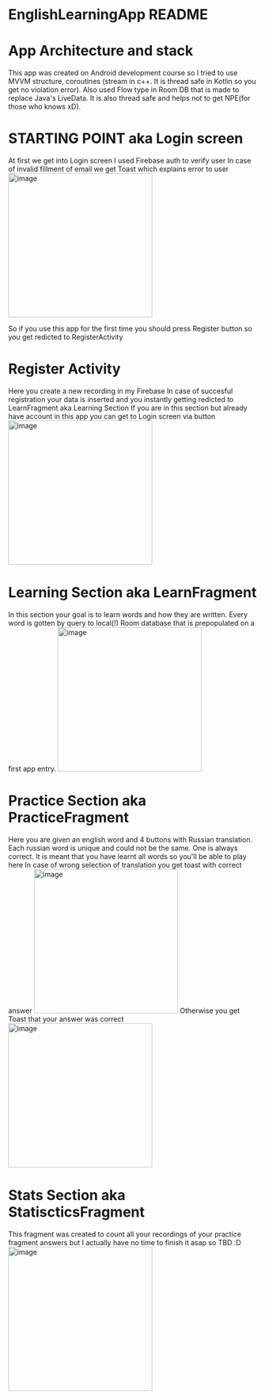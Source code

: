 # EnglishLearningApp README

# App Architecture and stack
This app was created on Android development course so I tried to use MVVM structure, coroutines (stream in c++. It is thread safe in Kotlin so you get no violation error).
Also used Flow<Object> type in Room DB that is made to replace Java's LiveData. It is also thread safe and helps not to get NPE(for those who knows xD).

# STARTING POINT aka Login screen
At first we get into Login screen
I used Firebase auth to verify user
In case of invalid fillment of email we get Toast which explains error to user
<img width="291" alt="image" src="https://drive.google.com/file/d/1wJHEUjBc06hcEusng9uEVtsg16SVzywl/view?usp=sharing">

So if you use this app for the first time you should press Register button so you get redicted to RegisterActivity

# Register Activity
Here you create a new recording in my Firebase
In case of succesful registration your data is inserted and you instantly getting redicted to LearnFragment aka Learning Section
If you are in this section but already have account in this app you can get to Login screen via button
<img width="291" alt="image" src="https://drive.google.com/file/d/1QWoomvBNgVyYTOAaq3jeh0P1ezqiQAzs/view?usp=sharing">

# Learning Section aka LearnFragment
In this section your goal is to learn words and how they are written. Every word is gotten by query to local(!) Room database that is prepopulated on a first app entry.
<img width="291" alt="image" src="https://drive.google.com/file/d/1CN-yFLuNQxxkpTztuOEoPF1UqBrVbM-x/view?usp=sharing">

# Practice Section aka PracticeFragment
Here you are given an english word and 4 buttons with Russian translation. Each russian word is unique and could not be the same. One is always correct. It is meant that you have learnt all words so you'll be able to play here
In case of wrong selection of translation you get toast with correct answer 
<img width="291" alt="image" src="https://drive.google.com/file/d/12aNwclR6f8I2Y_8Z_x0KtsUBEGRg-xQY/view?usp=sharing">
Otherwise you get Toast that your answer was correct
<img width="291" alt="image" src="https://drive.google.com/file/d/12NisQfbI2uD5P8qDaGTyB6fCX_i1RNRj/view?usp=sharing">
  
# Stats Section aka StatiscticsFragment
This fragment was created to count all your recordings of your practice fragment answers but I actually have no time to finish it asap so TBD :D
<img width="291" alt="image" src="https://drive.google.com/file/d/1niw3p76D_te1CX-5RMZRUwC3x3nnSeYT/view?usp=sharing">
